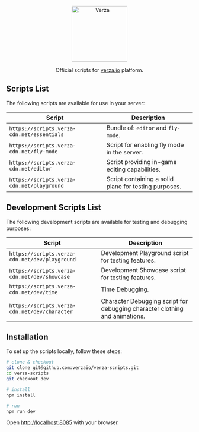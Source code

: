 <p align="center">
  <img width="150" src="https://verza.io/img/verza-public.svg" alt="Verza">

  <p align="center">Official scripts for <a href="https://verza.io" target="_blank">verza.io</a> platform.</p>
</p>

## Scripts List

The following scripts are available for use in your server:

| Script                                     | Description                                           |
| ------------------------------------------ | ----------------------------------------------------- |
| `https://scripts.verza-cdn.net/essentials` | Bundle of: `editor` and `fly-mode`.                   |
| `https://scripts.verza-cdn.net/fly-mode`   | Script for enabling fly mode in the server.           |
| `https://scripts.verza-cdn.net/editor`     | Script providing in-game editing capabilities.        |
| `https://scripts.verza-cdn.net/playground` | Script containing a solid plane for testing purposes. |

## Development Scripts List

The following development scripts are available for testing and debugging purposes:

| Script                                         | Description                                                                 |
| ---------------------------------------------- | --------------------------------------------------------------------------- |
| `https://scripts.verza-cdn.net/dev/playground` | Development Playground script for testing features.                         |
| `https://scripts.verza-cdn.net/dev/showcase`   | Development Showcase script for testing features.                           |
| `https://scripts.verza-cdn.net/dev/time`       | Time Debugging.                                                             |
| `https://scripts.verza-cdn.net/dev/character`  | Character Debugging script for debugging character clothing and animations. |

## Installation

To set up the scripts locally, follow these steps:

```bash
# clone & checkout
git clone git@github.com:verzaio/verza-scripts.git
cd verza-scripts
git checkout dev

# install
npm install

# run
npm run dev
```

Open [http://localhost:8085](http://localhost:8085) with your browser.
